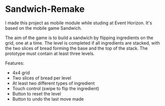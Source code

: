 # Sandwich-Remake
I made this project as mobile module while studing at Event Horizon. It's based on the mobile game Sandwich.

The aim of the game is to build a sandwich by flipping ingredients on the grid, one at a time. The level is completed if all ingredients are stacked, with the two slices of bread forming the base and the top of the stack.
The prototype must contain at least three levels.

Features:
- 4x4 grid
- Two slices of bread per level
- At least two different types of ingredient
- Touch control (swipe to flip the ingredient)
- Button to reset the level
- Button to undo the last move made
